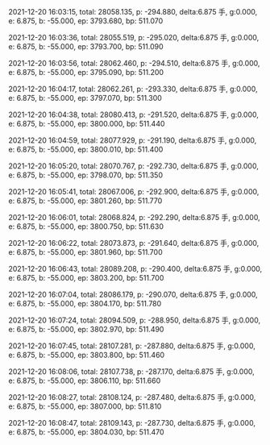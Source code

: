 2021-12-20 16:03:15, total: 28058.135, p: -294.880, delta:6.875 手, g:0.000, e: 6.875, b: -55.000, ep: 3793.680, bp: 511.070

2021-12-20 16:03:36, total: 28055.519, p: -295.020, delta:6.875 手, g:0.000, e: 6.875, b: -55.000, ep: 3793.700, bp: 511.090

2021-12-20 16:03:56, total: 28062.460, p: -294.510, delta:6.875 手, g:0.000, e: 6.875, b: -55.000, ep: 3795.090, bp: 511.200

2021-12-20 16:04:17, total: 28062.261, p: -293.330, delta:6.875 手, g:0.000, e: 6.875, b: -55.000, ep: 3797.070, bp: 511.300

2021-12-20 16:04:38, total: 28080.413, p: -291.520, delta:6.875 手, g:0.000, e: 6.875, b: -55.000, ep: 3800.000, bp: 511.440

2021-12-20 16:04:59, total: 28077.929, p: -291.190, delta:6.875 手, g:0.000, e: 6.875, b: -55.000, ep: 3800.010, bp: 511.400

2021-12-20 16:05:20, total: 28070.767, p: -292.730, delta:6.875 手, g:0.000, e: 6.875, b: -55.000, ep: 3798.070, bp: 511.350

2021-12-20 16:05:41, total: 28067.006, p: -292.900, delta:6.875 手, g:0.000, e: 6.875, b: -55.000, ep: 3801.260, bp: 511.770

2021-12-20 16:06:01, total: 28068.824, p: -292.290, delta:6.875 手, g:0.000, e: 6.875, b: -55.000, ep: 3800.750, bp: 511.630

2021-12-20 16:06:22, total: 28073.873, p: -291.640, delta:6.875 手, g:0.000, e: 6.875, b: -55.000, ep: 3801.960, bp: 511.700

2021-12-20 16:06:43, total: 28089.208, p: -290.400, delta:6.875 手, g:0.000, e: 6.875, b: -55.000, ep: 3803.200, bp: 511.700

2021-12-20 16:07:04, total: 28086.179, p: -290.070, delta:6.875 手, g:0.000, e: 6.875, b: -55.000, ep: 3804.170, bp: 511.780

2021-12-20 16:07:24, total: 28094.509, p: -288.950, delta:6.875 手, g:0.000, e: 6.875, b: -55.000, ep: 3802.970, bp: 511.490

2021-12-20 16:07:45, total: 28107.281, p: -287.880, delta:6.875 手, g:0.000, e: 6.875, b: -55.000, ep: 3803.800, bp: 511.460

2021-12-20 16:08:06, total: 28107.738, p: -287.170, delta:6.875 手, g:0.000, e: 6.875, b: -55.000, ep: 3806.110, bp: 511.660

2021-12-20 16:08:27, total: 28108.124, p: -287.480, delta:6.875 手, g:0.000, e: 6.875, b: -55.000, ep: 3807.000, bp: 511.810

2021-12-20 16:08:47, total: 28109.143, p: -287.730, delta:6.875 手, g:0.000, e: 6.875, b: -55.000, ep: 3804.030, bp: 511.470